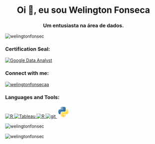 <h1 align="center">Oi 👋, eu sou Welington Fonseca</h1>
<h3 align="center">Um entusiasta na área de dados.</h3>

<p align="left"> <img src="https://komarev.com/ghpvc/?username=welingtonfonsec&label=Profile%20views&color=0e75b6&style=flat" alt="welingtonfonsec" /> </p>

<h3 align="left">Certification Seal:</h3>
<p align="left">
<a href="https://www.credly.com/badges/2951b5de-8130-48e0-8456-1d6cf8162a8f" target="blank"><img align="center" src="https://images.credly.com/size/340x340/images/975f4562-83b7-4652-9cd8-4490a68441be/image.png" alt="Google Data Analyst" height="150" width="150" /></a>
</p>


<h3 align="left">Connect with me:</h3>
<p align="left">
<a href="https://linkedin.com/in/welingtonfonsecaa" target="blank"><img align="center" src="https://raw.githubusercontent.com/rahuldkjain/github-profile-readme-generator/master/src/images/icons/Social/linked-in-alt.svg" alt="welingtonfonsecaa" height="30" width="40" /></a>
</p>

<h3 align="left">Languages and Tools:</h3>
<p align="left"> 
  <a href="https://www.r-project.org/" target="_blank" rel="noreferrer"> <img src="https://www.r-project.org/Rlogo.png" alt="R" width="40" height="40"/> </a>
  <a href="https://www.tableau.com/pt-br" target="_blank" rel="noreferrer"> <img src="https://logowik.com/content/uploads/images/tableau-software.jpg" alt="Tableau" width="40" height="40"/> </a>
  <a href="https://powerbi.microsoft.com/pt-br/" target="_blank" rel="noreferrer"> <img src="https://play-lh.googleusercontent.com/Fm3QYlDSe36iW-9vCbldCgvyGUOBfVT7zn71r9NPmz0yvlQQU8fMZOZDw-6QXUjaZ9k=s48-rw" alt="R" width="50" height="50"/> </a>
  <a href="https://git-scm.com/" target="_blank" rel="noreferrer"> <img src="https://www.vectorlogo.zone/logos/git-scm/git-scm-icon.svg" alt="git" width="40" height="40"/> </a>  
<a href="https://www.python.org" target="_blank" rel="noreferrer"> <img src="https://raw.githubusercontent.com/devicons/devicon/master/icons/python/python-original.svg" alt="python" width="40" height="40"/> </a> </p>

<p><img align="center" src="https://github-readme-stats.vercel.app/api/top-langs?username=welingtonfonsec&show_icons=true&locale=en&layout=compact" alt="welingtonfonsec" /></p>

<p><img align="center" src="https://github-readme-streak-stats.herokuapp.com/?user=welingtonfonsec&" alt="welingtonfonsec" /></p>
